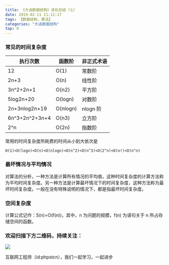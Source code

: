 ```yaml
---
title: 《大话数据结构》读后总结（七）
date: 2019-02-11 11:12:17
tags: 【数据结构，算法】
categories: "大话数据结构"
top: 0
---
```


### 常见的时间复杂度

执行次数 | 函数阶 |  非正式术语
-|-|-
12 | O(1) |常数阶|
2n+3 | O(n) | 线性阶 |
3n^2+2n+1 |O(n2) | 平方阶 |
5log2n+20 | O(logn) | 对数阶 |
2n+3nlog2n+19 | O(nlogn) |nlogn 阶 |
6n^3+2n^2+3n+4 |O(n3) | 立方阶|
2^n	 | 	O(2n) | 指数阶 |

常用的时间复杂度所耗费的时间从小到大依次是

```
O(1)<O(logn)<O(n)<O(nlogn)<O(n^2)<O(n^3)<O(2^n)<O(n!)<O(n^n)
```

### 最坏情况与平均情况

对算法的分析，一种方法是计算所有情况的平均值，这种时间复杂度的计算方法称为平均时间复杂度。另一种方法是计算最坏情况下的时间复杂度，这种方法称为最坏时间复杂度。一般在没有特殊说明的情况下，都是指最坏时间复杂度。

### 空间复杂度

计算公式记作：S(n)=O(f(n))，其中，n 为问题的规模，f(n) 为语句关于 n 所占存储空间的函数。

### 欢迎扫描下方二维码，持续关注：

![](http://ww1.sinaimg.cn/large/a616b9a4gy1g4xzv954a4j20760763yo.jpg)

互联网工程师（id:phpstcn），我们一起学习，一起进步
